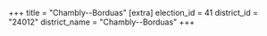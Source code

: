 +++
title = "Chambly--Borduas"
[extra]
election_id = 41
district_id = "24012"
district_name = "Chambly--Borduas"
+++
